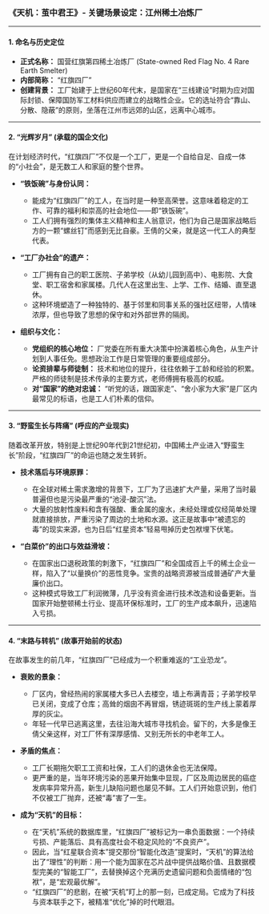 ### **《天机：茧中君王》- 关键场景设定：江州稀土冶炼厂**

---

#### **1. 命名与历史定位**

*   **正式名称：** 国营红旗第四稀土冶炼厂 (State-owned Red Flag No. 4 Rare Earth Smelter)
*   **内部简称：** “红旗四厂”
*   **创建背景：** 工厂始建于上世纪60年代末，是国家在“三线建设”时期为应对国际封锁、保障国防军工材料供应而建立的战略性企业。它的选址符合“靠山、分散、隐蔽”的原则，坐落在江州市远郊的山区，远离中心城市。

---

#### **2. “光辉岁月” (承载的国企文化)**

在计划经济时代，“红旗四厂”不仅是一个工厂，更是一个自给自足、自成一体的“小社会”，是无数工人和家庭的整个世界。

*   **“铁饭碗”与身份认同：**
    *   能成为“红旗四厂”的工人，在当时是一种至高荣誉。这意味着稳定的工作、可靠的福利和崇高的社会地位——即“铁饭碗”。
    *   工人们拥有强烈的集体主义精神和主人翁意识，他们为自己是国家战略后方的一颗“螺丝钉”而感到无比自豪。王倩的父亲，就是这一代工人的典型代表。

*   **“工厂办社会”的遗产：**
    *   工厂拥有自己的职工医院、子弟学校（从幼儿园到高中）、电影院、大食堂、职工宿舍和家属楼。几代人在这里出生、上学、工作、结婚、直至退休。
    *   这种环境塑造了一种独特的、基于邻里和同事关系的强社区纽带，人情味浓厚，但也导致了思想的保守和对外部世界的隔阂。

*   **组织与文化：**
    *   **党组织的核心地位：** 厂党委在所有重大决策中扮演着核心角色，从生产计划到人事任免。思想政治工作是日常管理的重要组成部分。
    *   **论资排辈与师徒制：** 技术和地位的提升，往往依赖于工龄和经验的积累。严格的师徒制是技术传承的主要方式，老师傅拥有极高的权威。
    *   **对“国家”的绝对忠诚：** “听党的话，跟国家走”、“舍小家为大家”是厂区内最常见的标语，也是工人们朴素的信仰。

---

#### **3. “野蛮生长与阵痛” (呼应的产业现实)**

随着改革开放，特别是上世纪90年代到21世纪初，中国稀土产业进入“野蛮生长”阶段，“红旗四厂”的命运也随之发生转折。

*   **技术落后与环境原罪：**
    *   在全球对稀土需求激增的背景下，工厂为了迅速扩大产量，采用了当时最普遍但也是污染最严重的“池浸-酸沉”法。
    *   大量的放射性废料和含有强酸、重金属的废水，未经处理或仅经简单处理就直接排放，严重污染了周边的土地和水源。这正是故事中“被遗忘的毒”的现实来源，也为日后“红星资本”轻易甩掉历史包袱埋下伏笔。

*   **“白菜价”的出口与效益滑坡：**
    *   在国家出口退税政策的刺激下，“红旗四厂”和全国成百上千的稀土企业一样，陷入了“以量换价”的恶性竞争。宝贵的战略资源被当成普通矿产大量廉价出口。
    *   这种模式导致工厂利润微薄，几乎没有资金进行技术改造和设备更新。当国家开始整顿稀土行业、提高环保标准时，工厂的生产成本飙升，迅速陷入亏损。

---

#### **4. “末路与转机” (故事开始前的状态)**

在故事发生的前几年，“红旗四厂”已经成为一个积重难返的“工业恐龙”。

*   **衰败的景象：**
    *   厂区内，曾经热闹的家属楼大多已人去楼空，墙上布满青苔；子弟学校早已关闭，变成了仓库；高耸的烟囱不再冒烟，锈迹斑斑的生产线上蒙着厚厚的灰尘。
    *   年轻一代早已逃离这里，去往沿海大城市寻找机会。留下的，大多是像王倩父亲这样，对工厂怀有深厚感情、又别无所长的中老年工人。

*   **矛盾的焦点：**
    *   工厂长期拖欠职工工资和社保，工人们的退休金也无法保障。
    *   更严重的是，当年环境污染的恶果开始集中显现，厂区及周边居民的癌症发病率异常升高，新生儿缺陷问题也屡见不鲜。工人们开始意识到，他们不仅被工厂抛弃，还被“毒”害了一生。

*   **成为“天机”的目标：**
    *   在“天机”系统的数据库里，“红旗四厂”被标记为一串负面数据：一个持续亏损、产能落后、具有高度社会不稳定风险的“不良资产”。
    *   因此，当“红星联合资本”提交那份“智能化改造”提案时，“天机”的算法给出了“理性”的判断：用一个能为国家在芯片战中提供战略价值、且数据模型完美的“智能工厂”，去替换掉这个充满历史遗留问题和负面情绪的“包袱”，是“宏观最优解”。
    *   “红旗四厂”的悲剧，在被“天机”盯上的那一刻，已成定局。它成为了科技与资本联手之下，被精准“优化”掉的时代眼泪。

